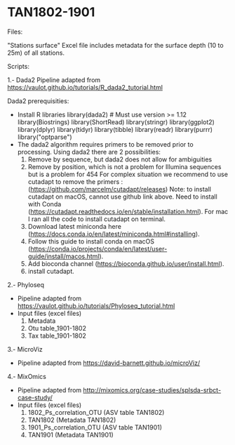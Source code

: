 # TAN1802-1901
Files:

"Stations surface" Excel file includes metadata for the surface depth (10 to 25m) of all stations.

Scripts:

1.- Dada2
Pipeline adapted from https://vaulot.github.io/tutorials/R_dada2_tutorial.html

Dada2 prerequisities:
- Install R libraries library(dada2) # Must use version >= 1.12 library(Biostrings) library(ShortRead) library(stringr) library(ggplot2) library(dplyr) library(tidyr) library(tibble) library(readr) library(purrr) library("optparse")
- The dada2 algorithm requires primers to be removed prior to processing. Using dada2 there are 2 possibilities:
  1) Remove by sequence, but dada2 does not allow for ambiguities
  2) Remove by position, which is not a problem for Illumina sequences but is a problem for 454
For complex situation we recommend to use cutadapt to remove the primers : (https://github.com/marcelm/cutadapt/releases)
Note: to install cutadapt on macOS, cannot use github link above. Need to install with Conda (https://cutadapt.readthedocs.io/en/stable/installation.html). For mac I ran all the code to install cutadapt on terminal.
  1) Download latest miniconda here (https://docs.conda.io/en/latest/miniconda.html#installing).
  2) Follow this guide to install conda on macOS (https://conda.io/projects/conda/en/latest/user-guide/install/macos.html).
  3) Add bioconda channel (https://bioconda.github.io/user/install.html).
  4) install cutadapt.
     
2.- Phyloseq
- Pipeline adapted from https://vaulot.github.io/tutorials/Phyloseq_tutorial.html
- Input files (excel files)
  1) Metadata
  2) Otu table_1901-1802
  3) Tax table_1901-1802
     
3.- MicroViz 
- Pipeline adapted from https://david-barnett.github.io/microViz/

4.- MixOmics
- Pipeline adapted from http://mixomics.org/case-studies/splsda-srbct-case-study/
- Input files (excel files)
  1) 1802_Ps_correlation_OTU (ASV table TAN1802)
  2) TAN1802 (Metadata TAN1802)
  3) 1901_Ps_correlation_OTU (ASV table TAN1901)
  4) TAN1901 (Metadata TAN1901)
